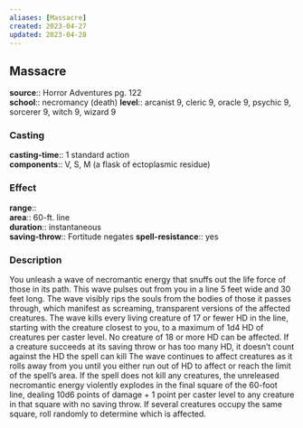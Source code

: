 ```yaml
---
aliases: [Massacre]
created: 2023-04-27
updated: 2023-04-28
---
```


## Massacre

**source**:: Horror Adventures pg. 122  
**school**:: necromancy (death)
**level**:: arcanist 9, cleric 9, oracle 9, psychic 9, sorcerer 9, witch 9, wizard 9

### Casting

**casting-time**:: 1 standard action  
**components**:: V, S, M (a flask of ectoplasmic residue)

### Effect

**range**::  
**area**:: 60-ft. line  
**duration**:: instantaneous  
**saving-throw**:: Fortitude negates
**spell-resistance**:: yes

### Description

You unleash a wave of necromantic energy that snuffs out the life force of those in its path. This wave pulses out from you in a line 5 feet wide and 30 feet long. The wave visibly rips the souls from the bodies of those it passes through, which manifest as screaming, transparent versions of the affected creatures. The wave kills every living creature of 17 or fewer HD in the line, starting with the creature closest to you, to a maximum of 1d4 HD of creatures per caster level. No creature of 18 or more HD can be affected. If a creature succeeds at its saving throw or has too many HD, it doesn’t count against the HD the spell can kill The wave continues to affect creatures as it rolls away from you until you either run out of HD to affect or reach the limit of the spell’s area. If the spell does not kill any creatures, the unreleased necromantic energy violently explodes in the final square of the 60-foot line, dealing 10d6 points of damage + 1 point per caster level to any creature in that square with no saving throw. If several creatures occupy the same square, roll randomly to determine which is affected.
